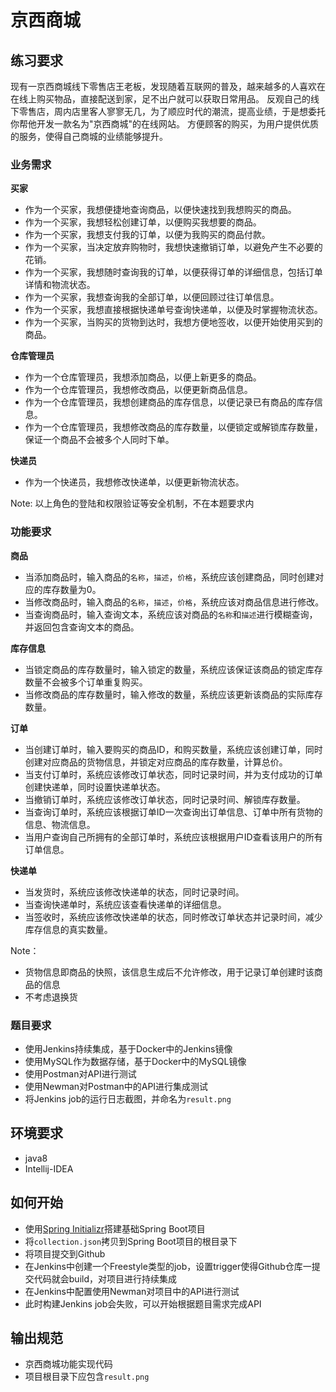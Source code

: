 # 京西商城

## 练习要求
现有一京西商城线下零售店王老板，发现随着互联网的普及，越来越多的人喜欢在在线上购买物品，直接配送到家，足不出户就可以获取日常用品。
反观自己的线下零售店，周内店里客人寥寥无几，为了顺应时代的潮流，提高业绩，于是想委托你帮他开发一款名为"京西商城"的在线网站。
方便顾客的购买，为用户提供优质的服务，使得自己商城的业绩能够提升。

### 业务需求

**买家**
- 作为一个买家，我想便捷地查询商品，以便快速找到我想购买的商品。
- 作为一个买家，我想轻松创建订单，以便购买我想要的商品。
- 作为一个买家，我想支付我的订单，以便为我购买的商品付款。
- 作为一个买家，当决定放弃购物时，我想快速撤销订单，以避免产生不必要的花销。
- 作为一个买家，我想随时查询我的订单，以便获得订单的详细信息，包括订单详情和物流状态。
- 作为一个买家，我想查询我的全部订单，以便回顾过往订单信息。
- 作为一个买家，我想直接根据快递单号查询快递单，以便及时掌握物流状态。
- 作为一个买家，当购买的货物到达时，我想方便地签收，以便开始使用买到的商品。

**仓库管理员**
- 作为一个仓库管理员，我想添加商品，以便上新更多的商品。
- 作为一个仓库管理员，我想修改商品，以便更新商品信息。
- 作为一个仓库管理员，我想创建商品的库存信息，以便记录已有商品的库存信息。
- 作为一个仓库管理员，我想修改商品的库存数量，以便锁定或解锁库存数量，保证一个商品不会被多个人同时下单。

**快递员**
- 作为一个快递员，我想修改快递单，以便更新物流状态。

Note: 以上角色的登陆和权限验证等安全机制，不在本题要求内

### 功能要求

**商品**
- 当添加商品时，输入商品的`名称`，`描述`，`价格`，系统应该创建商品，同时创建对应的库存数量为0。
- 当修改商品时，输入商品的`名称`，`描述`，`价格`，系统应该对商品信息进行修改。
- 当查询商品时，输入查询文本，系统应该对商品的`名称`和`描述`进行模糊查询，并返回包含查询文本的商品。

**库存信息**
- 当锁定商品的库存数量时，输入锁定的数量，系统应该保证该商品的锁定库存数量不会被多个订单重复购买。
- 当修改商品的库存数量时，输入修改的数量，系统应该更新该商品的实际库存数量。
 
**订单**
- 当创建订单时，输入要购买的商品ID，和购买数量，系统应该创建订单，同时创建对应商品的货物信息，并锁定对应商品的库存数量，计算总价。
- 当支付订单时，系统应该修改订单状态，同时记录时间，并为支付成功的订单创建快递单，同时设置快递单状态。
- 当撤销订单时，系统应该修改订单状态，同时记录时间、解锁库存数量。
- 当查询订单时，系统应该根据订单ID一次查询出订单信息、订单中所有货物的信息、物流信息。
- 当用户查询自己所拥有的全部订单时，系统应该根据用户ID查看该用户的所有订单信息。

**快递单**  
- 当发货时，系统应该修改快递单的状态，同时记录时间。
- 当查询快递单时，系统应该查看快递单的详细信息。
- 当签收时，系统应该修改快递单的状态，同时修改订单状态并记录时间，减少库存信息的真实数量。

Note：
- 货物信息即商品的快照，该信息生成后不允许修改，用于记录订单创建时该商品的信息
- 不考虑退换货

### 题目要求
- 使用Jenkins持续集成，基于Docker中的Jenkins镜像
- 使用MySQL作为数据存储，基于Docker中的MySQL镜像
- 使用Postman对API进行测试
- 使用Newman对Postman中的API进行集成测试
- 将Jenkins job的运行日志截图，并命名为`result.png`

## 环境要求
- java8
- Intellij-IDEA

## 如何开始
- 使用[Spring Initializr](https://start.spring.io/)搭建基础Spring Boot项目
- 将`collection.json`拷贝到Spring Boot项目的根目录下
- 将项目提交到Github
- 在Jenkins中创建一个Freestyle类型的job，设置trigger使得Github仓库一提交代码就会build，对项目进行持续集成
- 在Jenkins中配置使用Newman对项目中的API进行测试
- 此时构建Jenkins job会失败，可以开始根据题目需求完成API

## 输出规范
- 京西商城功能实现代码
- 项目根目录下应包含`result.png`
